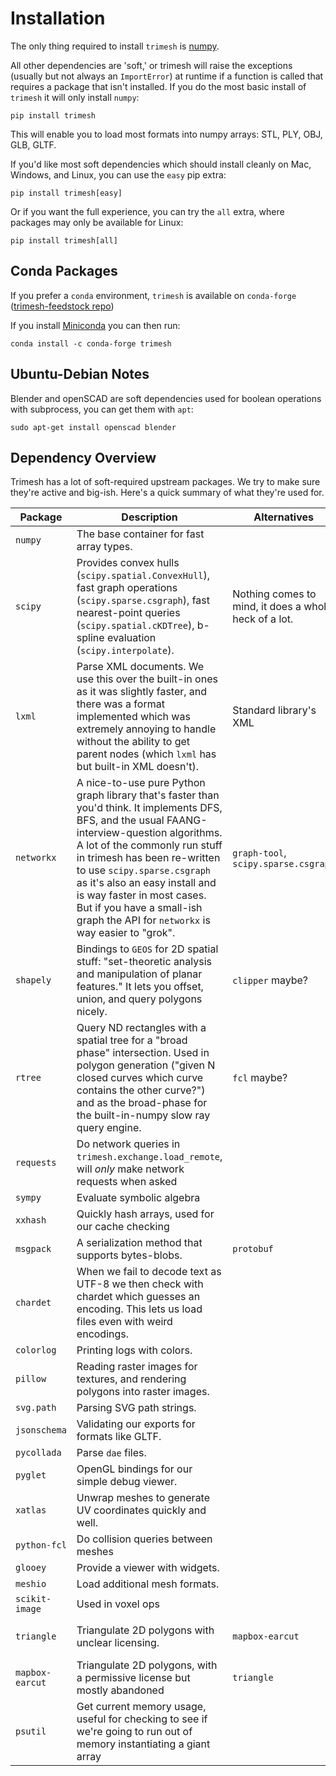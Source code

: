 Installation
=====================

The only thing required to install `trimesh` is
[numpy](http://www.numpy.org/).

All other dependencies are \'soft,\' or trimesh will raise the exceptions (usually but not always an `ImportError`) at runtime if a function is called that requires a package that isn\'t installed. If you do the most basic install of `trimesh` it will only install `numpy`:

```
pip install trimesh
```

This will enable you to load most formats into numpy arrays: STL, PLY, OBJ, GLB, GLTF.

If you\'d like most soft dependencies which should install cleanly on Mac, Windows, and Linux, you can use the `easy` pip extra:

```
pip install trimesh[easy]
```

Or if you want the full experience, you can try the `all` extra, where packages may only be available for Linux:
```
pip install trimesh[all]
```


Conda Packages
--------------

If you prefer a `conda` environment, `trimesh` is available on `conda-forge` ([trimesh-feedstock repo](https://github.com/conda-forge/trimesh-feedstock))


If you install [Miniconda](https://conda.io/docs/install/quick.html) you can then run:

```
conda install -c conda-forge trimesh
```
      
Ubuntu-Debian Notes
-------------------

Blender and openSCAD are soft dependencies used for boolean operations with subprocess, you can get them with `apt`:

```
sudo apt-get install openscad blender
```

Dependency Overview
--------------------

Trimesh has a lot of soft-required upstream packages. We try to make sure they're active and big-ish. Here's a quick summary of what they're used for.

 
| Package | Description | Alternatives | Level |
| ------  | ---------   | ----------   | ----- |
| `numpy` | The base container for fast array types. | | `required` | 
| `scipy` | Provides convex hulls (`scipy.spatial.ConvexHull`), fast graph operations (`scipy.sparse.csgraph`), fast nearest-point queries (`scipy.spatial.cKDTree`), b-spline evaluation (`scipy.interpolate`). | Nothing comes to mind, it does a whole heck of a lot. | `easy` |  
| `lxml` | Parse XML documents. We use this over the built-in ones as it was slightly faster, and there was a format implemented which was extremely annoying to handle without the ability to get parent nodes (which `lxml` has but built-in XML doesn't). | Standard library's XML | `easy` |
| `networkx` | A nice-to-use pure Python graph library that's faster than you'd think. It implements DFS, BFS, and the usual FAANG-interview-question algorithms. A lot of the commonly run stuff in trimesh has been re-written to use `scipy.sparse.csgraph` as it's also an easy install and is way faster in most cases. But if you have a small-ish graph the API for `networkx` is way easier to "grok". | `graph-tool`, `scipy.sparse.csgraph` | `easy` |
| `shapely` | Bindings to `GEOS` for 2D spatial stuff: "set-theoretic analysis and manipulation of planar features." It lets you offset, union, and query polygons nicely. | `clipper` maybe? | `easy` | 
| `rtree` | Query ND rectangles with a spatial tree for a "broad phase" intersection. Used in polygon generation ("given N closed curves which curve contains the other curve?") and as the broad-phase for the built-in-numpy slow ray query engine. | `fcl` maybe? | `easy` |
|`requests`| Do network queries in `trimesh.exchange.load_remote`, will *only* make network requests when asked | | `easy`|
|`sympy`| Evaluate symbolic algebra | | `easy`|
|`xxhash`| Quickly hash arrays, used for our cache checking | | `easy`|
|`msgpack`| A serialization method that supports bytes-blobs. | `protobuf` | `easy`|
|`chardet`| When we fail to decode text as UTF-8 we then check with chardet which guesses an encoding. This lets us load files even with weird encodings. | | `easy`|
|`colorlog`| Printing logs with colors. | | `easy`|
|`pillow`| Reading raster images for textures, and rendering polygons into raster images. | | `easy`|
|`svg.path`| Parsing SVG path strings. | | `easy`|
|`jsonschema`| Validating our exports for formats like GLTF. | | `easy`|
|`pycollada`| Parse `dae` files. | | `easy`|
|`pyglet`| OpenGL bindings for our simple debug viewer. | | `easy`|
|`xatlas`| Unwrap meshes to generate UV coordinates quickly and well. | | `all`|
|`python-fcl`| Do collision queries between meshes | | `all`|
|`glooey`| Provide a viewer with widgets. | | `all`|
|`meshio`| Load additional mesh formats. | | `all`|
|`scikit-image`| Used in voxel ops | | `all`|
|`triangle`| Triangulate 2D polygons with unclear licensing. | `mapbox-earcut` | Not included in deps  |
|`mapbox-earcut`| Triangulate 2D polygons, with a permissive license but mostly abandoned | `triangle` | `all`|
|`psutil`| Get current memory usage, useful for checking to see if we're going to run out of memory instantiating a giant array | | `all`|